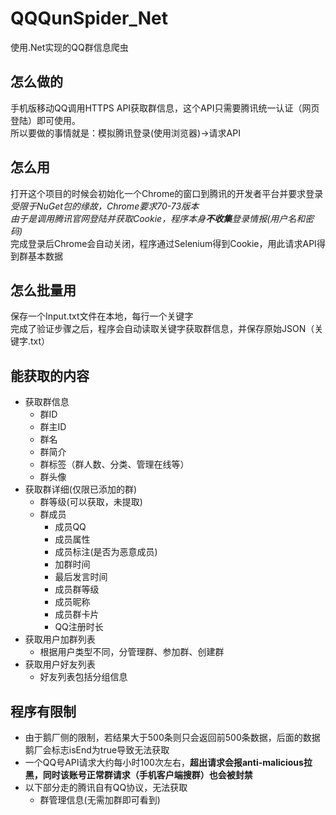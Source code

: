 # QQQunSpider_Net
使用.Net实现的QQ群信息爬虫

## 怎么做的
手机版移动QQ调用HTTPS API获取群信息，这个API只需要腾讯统一认证（网页登陆）即可使用。  
所以要做的事情就是：模拟腾讯登录(使用浏览器)->请求API  

## 怎么用
打开这个项目的时候会初始化一个Chrome的窗口到腾讯的开发者平台并要求登录  
*受限于NuGet包的缘故，Chrome要求70-73版本*  
*由于是调用腾讯官网登陆并获取Cookie，程序本身**不收集**登录情报(用户名和密码)*  
完成登录后Chrome会自动关闭，程序通过Selenium得到Cookie，用此请求API得到群基本数据

## 怎么批量用
保存一个Input.txt文件在本地，每行一个关键字  
完成了验证步骤之后，程序会自动读取关键字获取群信息，并保存原始JSON（关键字.txt）

## 能获取的内容
+ 获取群信息
	+ 群ID
	+ 群主ID
	+ 群名
	+ 群简介
	+ 群标签（群人数、分类、管理在线等）
	+ 群头像
+ 获取群详细(仅限已添加的群)
	+ 群等级(可以获取，未提取)
	+ 群成员
		+ 成员QQ
		+ 成员属性
		+ 成员标注(是否为恶意成员)
		+ 加群时间
		+ 最后发言时间
		+ 成员群等级
		+ 成员昵称
		+ 成员群卡片
		+ QQ注册时长
+ 获取用户加群列表
	+ 根据用户类型不同，分管理群、参加群、创建群
+ 获取用户好友列表
	+ 好友列表包括分组信息
		

## 程序有限制
+ 由于鹅厂侧的限制，若结果大于500条则只会返回前500条数据，后面的数据鹅厂会标志isEnd为true导致无法获取
+ 一个QQ号API请求大约每小时100次左右，**超出请求会报anti-malicious拉黑，同时该账号正常群请求（手机客户端搜群）也会被封禁**
+ 以下部分走的腾讯自有QQ协议，无法获取
  + 群管理信息(无需加群即可看到)